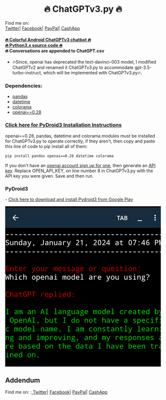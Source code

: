 <h1 align="center">🔥 ChatGPTv3.py 🔥</h1>

Find me on:<br>
 <a target="_blank" href="https://twitter.com/Estes6Rickey?t=P3kTwMwJvryZnMk0MAmduQ&s=09"> Twitter</a>|
<a target="_blank" href="https://www.facebook.com/profile.php?id=100085010084113&mibextid=ZbWKwL">Facebook</a>|
<a target="_blank" Href="https://www.paypal.me/RickeyEstes888">PayPal</a>|
<a target="_blank" Href="https://cash.app/$RickeyEstes888">CashApp</a>


#### [🔥 Colorful Android ChatGPTv3 chatbot 🔥<br>🔥 Python3.x source code 🔥](https://raw.githubusercontent.com/RickeyEstes2/ChatGPT-Chatbot/main/ChatGPTv3.py)<br>🔥 Conversations are appended to ChatGPT.csv 

* 🔥Since, openai has deprecated the text-davinci-003 model, I modified ChatGPTv2 and renamed it ChatGPTv3.py to accommodate gpt-3.5-turbo-instruct, which will be implemented with ChatGPTv3.py🔥.

### <b>Dependencies: </b>

- [pandas](https://www.w3schools.com/python/pandas/pandas_getting_started.asp)
- [datetime](https://www.w3schools.com/python/python_datetime.asp)
- [colorama](https://www.geeksforgeeks.org/print-colors-python-terminal/)
- [openai==0.28](https://github.com/openai/openai-python)

### **<A Href="#Pydroid3">Click here for PyDroid3 Installation Instructions</a>** ###

openai==0.28, pandas, datetime and colorama modules must be installed for ChatGPTv3.py to operate correctly, if they aren't, then copy and paste this line of code to pip install all of them:
```bash
pip install pandas openai==0.28 datetime colorama
```

If you don't have an [openai account sign up for one](https://auth0.openai.com/u/signup/identifier?state=hKFo2SBPaUMyZmJqYW5IMzNVRXVvSnNYTWYtdFNBN05DSzA5d6Fur3VuaXZlcnNhbC1sb2dpbqN0aWTZIEJNTTVITDc4MU50c1FRLXYzXzNtUExtQTFVRzdURkRLo2NpZNkgRFJpdnNubTJNdTQyVDNLT3BxZHR3QjNOWXZpSFl6d0Q), then generate an [API key](https://beta.openai.com/account/api-keys). Replace OPEN_API_KEY, on line number 8 in ChatGPTv3.py with the API key you were given.
Save and then run.



### PyDroid3 
-<a name="PyDroid3"> [Click here to download and install Pydroid3 from Google Play](https://play.google.com/store/apps/details?id=ru.iiec.pydroid3)


<IMG SRC="Img2.png">

## Addendum <a name="ADDENDUM">



Find me on:
:<a target="_blank" href="https://twitter.com/Estes6Rickey?t=P3kTwMwJvryZnMk0MAmduQ&s=09"> Twitter</a>|
<a target="_blank" href="https://www.facebook.com/profile.php?id=100085010084113&mibextid=ZbWKwL">Facebook</a>|
<a target="_blank" Href="https://www.paypal.me/RickeyEstes888">PayPal</a>|
<a target="_blank" Href="https://cash.app/$RickeyEstes888">CashApp</a> 
